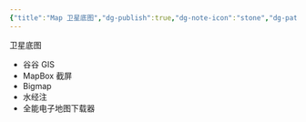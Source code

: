```yaml
---
{"title":"Map 卫星底图","dg-publish":true,"dg-note-icon":"stone","dg-path":"🌳 Major/Geography/Data Tpye/MAP.md","permalink":"/🌳 Major/Geography/Data Tpye/MAP/","dgPassFrontmatter":true,"noteIcon":"stone","created":"2024-07-04T13:45:17.000+08:00","updated":"2024-11-05T23:19:36.002+08:00"}
---
```


卫星底图
-   谷谷 GIS
-   MapBox 截屏  
-   Bigmap   
-   水经注
-   全能电子地图下载器
